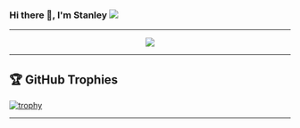 ### Hi there 👋, I'm Stanley ![](https://pbs.twimg.com/profile_banners/860357608552763393/1593430830/1500x500)


<hr>

<p align="center">
  <img src ="https://github-readme-streak-stats.herokuapp.com?user=stanezeaku&theme=darcula&hide_border=true&background=FFFFFF00">
</p>

<hr>

## 🏆 GitHub Trophies

[![trophy](https://github-profile-trophy.vercel.app/?username=stanezeaku&theme=onedark&margin-w=15&margin-h=15)](https://www.buymeacoffee.com/pantani)

<hr>

